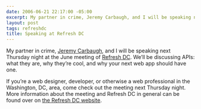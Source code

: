 ```yaml
---
date: 2006-06-21 22:17:00 -05:00
excerpt: My partner in crime, Jeremy Carbaugh, and I will be speaking next Thursday night at the June meeting of Refresh DC.
layout: post
tags: refreshdc
title: Speaking at Refresh DC
---
```


My partner in crime, [Jeremy Carbaugh](http://www.carbauja.com/), and I will be speaking next Thursday night at the June meeting of [Refresh DC](http://refresh-dc.org/). We’ll be discussing APIs: what they are, why they’re cool, and why your next web app should have one.

If you’re a web designer, developer, or otherwise a web professional in the Washington, DC, area, come check out the meeting next Thursday night. More information about the meeting and Refresh DC in general can be found over on [the Refresh DC website](http://refresh-dc.org/).